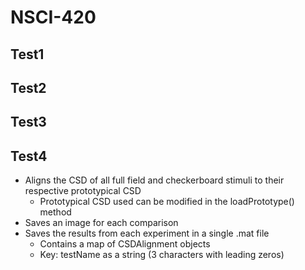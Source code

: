 # NSCI-420

## Test1
## Test2
## Test3
## Test4

* Aligns the CSD of all full field and checkerboard stimuli to their respective prototypical CSD
	* Prototypical CSD used can be modified in the loadPrototype() method
* Saves an image for each comparison
* Saves the results from each experiment in a single .mat file
	* Contains a map of CSDAlignment objects
	* Key: testName as a string (3 characters with leading zeros)
